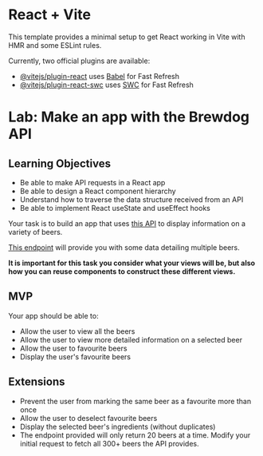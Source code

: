 # React + Vite

This template provides a minimal setup to get React working in Vite with HMR and some ESLint rules.

Currently, two official plugins are available:

- [@vitejs/plugin-react](https://github.com/vitejs/vite-plugin-react/blob/main/packages/plugin-react/README.md) uses [Babel](https://babeljs.io/) for Fast Refresh
- [@vitejs/plugin-react-swc](https://github.com/vitejs/vite-plugin-react-swc) uses [SWC](https://swc.rs/) for Fast Refresh

# Lab: Make an app with the Brewdog API

## Learning Objectives

- Be able to make API requests in a React app
- Be able to design a React component hierarchy
- Understand how to traverse the data structure received from an API
- Be able to implement React useState and useEffect hooks

Your task is to build an app that uses [this API](https://punkapi.com/documentation/v2) to display information on a variety of beers.

[This endpoint](https://api.punkapi.com/v2/beers) will provide you with some data detailing multiple beers.

**It is important for this task you consider what your views will be, but also how you can reuse components to construct these different views.**

## MVP

Your app should be able to:

- Allow the user to view all the beers
- Allow the user to view more detailed information on a selected beer
- Allow the user to favourite beers
- Display the user's favourite beers

## Extensions

- Prevent the user from marking the same beer as a favourite more than once
- Allow the user to deselect favourite beers
- Display the selected beer's ingredients (without duplicates)
- The endpoint provided will only return 20 beers at a time. Modify your initial request to fetch all 300+ beers the API provides.
